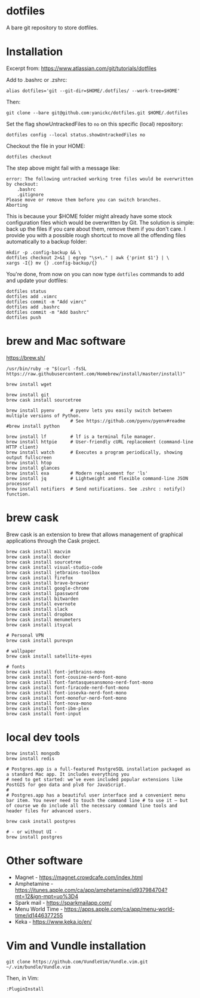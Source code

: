 # dotfiles

A bare git repository to store dotfiles.

# Installation

Excerpt from: https://www.atlassian.com/git/tutorials/dotfiles

Add to .bashrc or .zshrc:
```
alias dotfiles='git --git-dir=$HOME/.dotfiles/ --work-tree=$HOME'
```

Then:
```
git clone --bare git@github.com:yanickc/dotfiles.git $HOME/.dotfiles
```

Set the flag showUntrackedFiles to `no` on this specific (local) repository:
```
dotfiles config --local status.showUntrackedFiles no
```

Checkout the file in your HOME:
```
dotfiles checkout
```



The step above might fail with a message like:
```
error: The following untracked working tree files would be overwritten by checkout:
    .bashrc
    .gitignore
Please move or remove them before you can switch branches.
Aborting
```

This is because your $HOME folder might already have some stock configuration files 
which would be overwritten by Git. The solution is simple: back up the files if you 
care about them, remove them if you don't care. I provide you with a possible rough 
shortcut to move all the offending files automatically to a backup folder:

```
mkdir -p .config-backup && \
dotfiles checkout 2>&1 | egrep "\s+\." | awk {'print $1'} | \
xargs -I{} mv {} .config-backup/{}
```


You're done, from now on you can now type `dotfiles` commands to add and update your dotfiles:
```
dotfiles status
dotfiles add .vimrc
dotfiles commit -m "Add vimrc"
dotfiles add .bashrc
dotfiles commit -m "Add bashrc"
dotfiles push
```

# brew and Mac software
https://brew.sh/
```
/usr/bin/ruby -e "$(curl -fsSL https://raw.githubusercontent.com/Homebrew/install/master/install)"
```

```
brew install wget

brew install git
brew cask install sourcetree

brew install pyenv      # pyenv lets you easily switch between multiple versions of Python.
                        # See https://github.com/pyenv/pyenv#readme
#brew install python

brew install lf         # lf is a terminal file manager.
brew install httpie     # User-friendly cURL replacement (command-line HTTP client)
brew install watch      # Executes a program periodically, showing output fullscreen
brew install htop 
brew install glances 
brew install exa        # Modern replacement for 'ls'
brew install jq         # Lightweight and flexible command-line JSON processor
brew install notifiers  # Send notifications. See .zshrc : notify() function.

```

# brew cask
Brew cask is an extension to brew that allows management of graphical applications through the Cask project. 

```
brew cask install macvim
brew cask install docker
brew cask install sourcetree 
brew cask install visual-studio-code
brew cask install jetbrains-toolbox
brew cask install firefox
brew cask install brave-browser
brew cask install google-chrome
brew cask install 1password
brew cask install bitwarden
brew cask install evernote
brew cask install slack
brew cask install dropbox
brew cask install menumeters
brew cask install itsycal

# Personal VPN
brew cask install purevpn

# wallpaper
brew cask install satellite-eyes

# fonts
brew cask install font-jetbrains-mono
brew cask install font-cousine-nerd-font-mono
brew cask install font-fantasquesansmono-nerd-font-mono
brew cask install font-firacode-nerd-font-mono
brew cask install font-iosevka-nerd-font-mono
brew cask install font-monofur-nerd-font-mono
brew cask install font-nova-mono
brew cask install font-ibm-plex
brew cask install font-input
```

# local dev tools
```
brew install mongodb
brew install redis

# Postgres.app is a full-featured PostgreSQL installation packaged as a standard Mac app. It includes everything you 
# need to get started: we’ve even included popular extensions like PostGIS for geo data and plv8 for JavaScript.
# 
# Postgres.app has a beautiful user interface and a convenient menu bar item. You never need to touch the command line # to use it – but of course we do include all the necessary command line tools and header files for advanced users.

brew cask install postgres

# - or without UI -
brew install postgres

```

# Other software
- Magnet - https://magnet.crowdcafe.com/index.html
- Amphetamine - https://itunes.apple.com/ca/app/amphetamine/id937984704?mt=12&ign-mpt=uo%3D4
- Spark mail - https://sparkmailapp.com/
- Menu World Time - https://apps.apple.com/ca/app/menu-world-time/id1446377255
- Keka - https://www.keka.io/en/

# Vim and Vundle installation
```
git clone https://github.com/VundleVim/Vundle.vim.git ~/.vim/bundle/Vundle.vim
```

Then, in Vim: 
```
:PluginInstall
```

